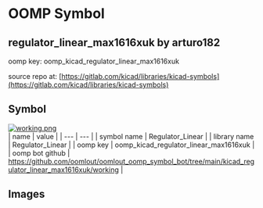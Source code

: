 # OOMP Symbol  
## regulator_linear_max1616xuk  by arturo182  
  
oomp key: oomp_kicad_regulator_linear_max1616xuk  
  
source repo at: [https://gitlab.com/kicad/libraries/kicad-symbols](https://gitlab.com/kicad/libraries/kicad-symbols)  
## Symbol  
  
[![working.png](working_600.png)](working.png)  
| name | value | 
| --- | --- | 
| symbol name | Regulator_Linear | 
| library name | Regulator_Linear | 
| oomp key | oomp_kicad_regulator_linear_max1616xuk | 
| oomp bot github | https://github.com/oomlout/oomlout_oomp_symbol_bot/tree/main/kicad_regulator_linear_max1616xuk/working | 
## Images  

